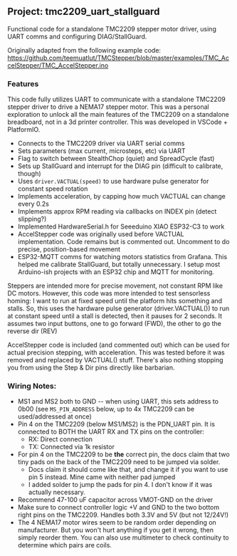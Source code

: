## Project: tmc2209_uart_stallguard
Functional code for a standalone TMC2209 stepper motor driver, using UART comms and
configuring DIAG/StallGuard.

Originally adapted from the following example code:
https://github.com/teemuatlut/TMCStepper/blob/master/examples/TMC_AccelStepper/TMC_AccelStepper.ino

### Features

This code fully utilizes UART to communicate with a standalone TMC2209 stepper driver to drive a NEMA17 stepper motor.  This was a personal exploration to unlock all the main features of the TMC2209 on a standalone breadboard, not in a 3d printer controller.  This was developed in VSCode + PlatformIO.

  - Connects to the TMC2209 driver via UART serial comms
  - Sets parameters (max current, microsteps, etc) via UART
  - Flag to switch between StealthChop (quiet) and SpreadCycle (fast)
  - Sets up StallGuard and interrupt for the DIAG pin (difficult to calibrate, though)
  - Uses `driver.VACTUAL(speed)` to use hardware pulse generator for constant speed rotation
  - Implements acceleration, by capping how much VACTUAL can change every 0.2s
  - Implements approx RPM reading via callbacks on INDEX pin (detect slipping?)
  - Implemented HardwareSerial.h for Seeeduino XIAO ESP32-C3 to work
  - AccelStepper code was originally used before VACTUAL implementation.  Code remains but is commented out.  Uncomment to do precise, position-based movement
  - ESP32-MQTT comms for watching motors statistics from Grafana.  This helped me calibrate StallGuard, but totally unnecessary.  I setup most Arduino-ish projects with an ESP32 chip and MQTT for monitoring.

Steppers are intended more for precise movement, not constant RPM like DC motors.  However, this code was more intended to test sensorless homing: I want to run at fixed speed until the platform hits something and stalls.  So, this uses the hardware pulse generator (driver.VACTUAL()) to run at constant speed until a stall is detected, then it pauses for 2 seconds.  It assumes two input buttons, one to go forward (FWD), the other to go the reverse dir (REV)

AccelStepper code is included (and commented out) which can be used for actual precision stepping, with acceleration.  This was tested before it was removed and replaced by VACTUAL() stuff.  There's also nothing stopping you from using the Step & Dir pins directly like barbarian.

### Wiring Notes:
- MS1 and MS2 both to GND -- when using UART, this sets address to 0b00 (see `MS_PIN_ADDRESS` below, up to 4x TMC2209 can be used/addressed at once)
- Pin 4 on the TMC2209 (below MS1/MS2) is the PDN_UART pin.  It is connected to BOTH the UART RX and TX pins on the controller:
  - RX:  Direct connection
  - TX:  Connected via 1k resistor
- For pin 4 on the TMC2209 to be **the** correct pin, the docs claim that two tiny pads on the back of the TMC2209 need to be jumped via solder.
  - Docs claim it should come like that, and change it if you want to use pin 5 instead.  Mine came with neither pad jumped
  - I added solder to jump the pads for pin 4.  I don't know if it was actually necessary.
- Recommend 47-100 uF capacitor across VMOT-GND on the driver
- Make sure to connect controller logic +V and GND to the two bottom right pins on the TMC2209.  Handles both 3.3V and 5V (but not 12/24V!)
- The 4 NEMA17 motor wires seem to be random order depending on manufacturer.  But you won't hurt anything if you get it wrong, then simply reorder them.  You can also use multimeter to check continuity to determine which pairs are coils.

     
